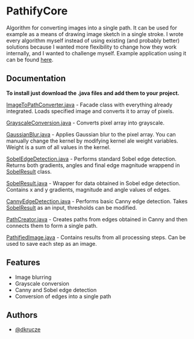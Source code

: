 
# PathifyCore

Algorithm for converting images into a single path. It can be used for example as a means of drawing image sketch in a single stroke. I wrote every algorithm myself instead of using existing (and probably better) solutions because I wanted more flexibility to change how they work internally, and I wanted to challenge myself. Example application using it can be found [here](https://github.com/TheKiromen/Pathify).


## Documentation

**To install just download the .java files and add them to your project.**

[ImageToPathConverter.java](ImageToPathConverter.java) - Facade class with everything already integrated. Loads specified image and converts it to array of pixels.

[GrayscaleConversion.java](GrayscaleConversion.java) - Converts pixel array into grayscale.

[GaussianBlur.java](GaussianBlur.java) - Applies Gaussian blur to the pixel array. You can manually change the kernel by modifying kernel ale weight variables. Weight is a sum of all values in the kernel.

[SobelEdgeDetection.java](SobelEdgeDetection.java) - Performs standard Sobel edge detection. Returns both gradients, angles and final edge magnitude wrappend in [SobelResult](SobelResult.java) class.

[SobelResult.java](SobelResult.java) - Wrapper for data obtained in Sobel edge detection. Contains x and y gradients, magnitude and angle values of edges.

[CannyEdgeDetection.java](CannyEdgeDetection.java) - Performs basic Canny edge detection. Takes [SobelResult](SobelResult.java) as an input, thresholds can be modified.

[PathCreator.java](PathCreator.java) - Creates paths from edges obtained in Canny and then connects them to form a single path.

[PathifiedImage.java](PathifiedImage.java) - Contains results from all processing steps. Can be used to save each step as an image.


## Features

- Image blurring
- Grayscale conversion
- Canny and Sobel edge detection
- Conversion of edges into a single path


## Authors

- [@dkrucze](https://github.com/TheKiromen)
